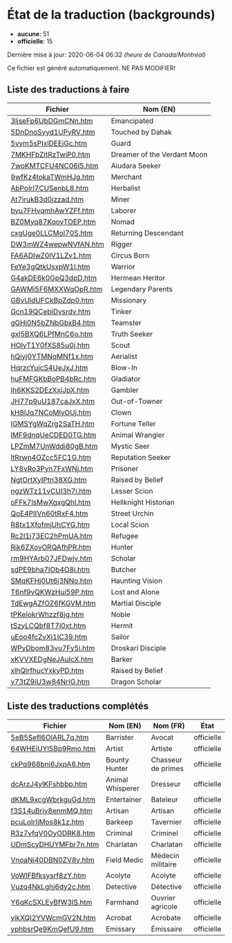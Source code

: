 # État de la traduction (backgrounds)

 * **aucune**: 51
 * **officielle**: 15


Dernière mise à jour: 2020-06-04 06:32 *(heure de Canada/Montréal)*

Ce fichier est généré automatiquement. NE PAS MODIFIER!
## Liste des traductions à faire

| Fichier   | Nom (EN)    |
|-----------|-------------|
|[3ljseFp6UbDGmCNn.htm](backgrounds/3ljseFp6UbDGmCNn.htm)|Emancipated|
|[5DnDnoSyyd1UPyRV.htm](backgrounds/5DnDnoSyyd1UPyRV.htm)|Touched by Dahak|
|[5vym5sPIxlDEEjGc.htm](backgrounds/5vym5sPIxlDEEjGc.htm)|Guard|
|[7MKHFbZitRzTwiP0.htm](backgrounds/7MKHFbZitRzTwiP0.htm)|Dreamer of the Verdant Moon|
|[7woKMTCFU4NC06l5.htm](backgrounds/7woKMTCFU4NC06l5.htm)|Aiudara Seeker|
|[9wfKz4tokaTWmHJg.htm](backgrounds/9wfKz4tokaTWmHJg.htm)|Merchant|
|[AbPoIrl7CUSenbL8.htm](backgrounds/AbPoIrl7CUSenbL8.htm)|Herbalist|
|[At7irukB3d0jzzad.htm](backgrounds/At7irukB3d0jzzad.htm)|Miner|
|[byu7FHvqmhAwYZFf.htm](backgrounds/byu7FHvqmhAwYZFf.htm)|Laborer|
|[BZ0Myq87KqoyTOEP.htm](backgrounds/BZ0Myq87KqoyTOEP.htm)|Nomad|
|[cxgUge0LLCMoI70S.htm](backgrounds/cxgUge0LLCMoI70S.htm)|Returning Descendant|
|[DW3mWZ4wepwNVfAN.htm](backgrounds/DW3mWZ4wepwNVfAN.htm)|Rigger|
|[FA6ADIwZ0IV1LZv1.htm](backgrounds/FA6ADIwZ0IV1LZv1.htm)|Circus Born|
|[FeYe3gQtkUsxpW1I.htm](backgrounds/FeYe3gQtkUsxpW1I.htm)|Warrior|
|[G4akDE6k0GpQ3dpD.htm](backgrounds/G4akDE6k0GpQ3dpD.htm)|Hermean Heritor|
|[GAWMi5F6MXXWqOpR.htm](backgrounds/GAWMi5F6MXXWqOpR.htm)|Legendary Parents|
|[GBvUIdUFCkBpZdp0.htm](backgrounds/GBvUIdUFCkBpZdp0.htm)|Missionary|
|[Gcn19QCeblDvsrdv.htm](backgrounds/Gcn19QCeblDvsrdv.htm)|Tinker|
|[gGHi0N5bZNbGbxB4.htm](backgrounds/gGHi0N5bZNbGbxB4.htm)|Teamster|
|[gxl5BXQ6LPfMnC6o.htm](backgrounds/gxl5BXQ6LPfMnC6o.htm)|Truth Seeker|
|[HOlyT1Y0fXS85u0j.htm](backgrounds/HOlyT1Y0fXS85u0j.htm)|Scout|
|[hQiyj0YTMNqMNf1x.htm](backgrounds/hQiyj0YTMNqMNf1x.htm)|Aerialist|
|[HqrzcYujcS4UeJxJ.htm](backgrounds/HqrzcYujcS4UeJxJ.htm)|Blow-In|
|[huFMFGKbBoPB4bRc.htm](backgrounds/huFMFGKbBoPB4bRc.htm)|Gladiator|
|[Ih6KKS2DEzXxiJpX.htm](backgrounds/Ih6KKS2DEzXxiJpX.htm)|Gambler|
|[JH77p9uU187caJxX.htm](backgrounds/JH77p9uU187caJxX.htm)|Out-of-Towner|
|[kH8lJq7NCoMlyOUj.htm](backgrounds/kH8lJq7NCoMlyOUj.htm)|Clown|
|[lGMSYgWqZrg2SaTH.htm](backgrounds/lGMSYgWqZrg2SaTH.htm)|Fortune Teller|
|[lMF9dnqUeCDED0TG.htm](backgrounds/lMF9dnqUeCDED0TG.htm)|Animal Wrangler|
|[LPZmM7UnWddi80gB.htm](backgrounds/LPZmM7UnWddi80gB.htm)|Mystic Seer|
|[ltRrwn4OZcc5FC1G.htm](backgrounds/ltRrwn4OZcc5FC1G.htm)|Reputation Seeker|
|[LY8vRo3Pyn7FxWNj.htm](backgrounds/LY8vRo3Pyn7FxWNj.htm)|Prisoner|
|[NgtOrtXyIPtn38XG.htm](backgrounds/NgtOrtXyIPtn38XG.htm)|Raised by Belief|
|[ngzWTz11vCUI3h7i.htm](backgrounds/ngzWTz11vCUI3h7i.htm)|Lesser Scion|
|[oFFk7lsMwXgxgQhI.htm](backgrounds/oFFk7lsMwXgxgQhI.htm)|Hellknight Historian|
|[QoE4PIIVn60tRxF4.htm](backgrounds/QoE4PIIVn60tRxF4.htm)|Street Urchin|
|[R8tx1XfofmjUhCYG.htm](backgrounds/R8tx1XfofmjUhCYG.htm)|Local Scion|
|[Rc2l1j73EC2hPmUA.htm](backgrounds/Rc2l1j73EC2hPmUA.htm)|Refugee|
|[Rik6ZXovORQAfhPR.htm](backgrounds/Rik6ZXovORQAfhPR.htm)|Hunter|
|[rm9HYArb07JFDwjv.htm](backgrounds/rm9HYArb07JFDwjv.htm)|Scholar|
|[sdPE9bha7IOb4O8i.htm](backgrounds/sdPE9bha7IOb4O8i.htm)|Butcher|
|[SMqKFHj0Ut6j3NNo.htm](backgrounds/SMqKFHj0Ut6j3NNo.htm)|Haunting Vision|
|[T6nf9vQKWzHui59P.htm](backgrounds/T6nf9vQKWzHui59P.htm)|Lost and Alone|
|[TdEwgAZfOZ6fKGVM.htm](backgrounds/TdEwgAZfOZ6fKGVM.htm)|Martial Disciple|
|[tPKeIokrWhzzf8jg.htm](backgrounds/tPKeIokrWhzzf8jg.htm)|Noble|
|[tSzyLCQbf8T7l0xt.htm](backgrounds/tSzyLCQbf8T7l0xt.htm)|Hermit|
|[uEoo4fcZvXj1IC39.htm](backgrounds/uEoo4fcZvXj1IC39.htm)|Sailor|
|[WPyDbom83vu7Fy5i.htm](backgrounds/WPyDbom83vu7Fy5i.htm)|Droskari Disciple|
|[xKVVXEDgNeJAuIcX.htm](backgrounds/xKVVXEDgNeJAuIcX.htm)|Barker|
|[xlhQlrfhucYxkyPD.htm](backgrounds/xlhQlrfhucYxkyPD.htm)|Raised by Belief|
|[y73tZ9iU3w84NrIG.htm](backgrounds/y73tZ9iU3w84NrIG.htm)|Dragon Scholar|

## Liste des traductions complétés

| Fichier   | Nom (EN)    | Nom (FR)    | État |
|-----------|-------------|-------------|:----:|
|[5eB5SefI6OlARL7q.htm](backgrounds/5eB5SefI6OlARL7q.htm)|Barrister|Avocat|officielle|
|[64WHEiUYl5Bp9Rmo.htm](backgrounds/64WHEiUYl5Bp9Rmo.htm)|Artist|Artiste|officielle|
|[ckPq968bni6JxpA6.htm](backgrounds/ckPq968bni6JxpA6.htm)|Bounty Hunter|Chasseur de primes|officielle|
|[dcArzJ4ylKFshbbp.htm](backgrounds/dcArzJ4ylKFshbbp.htm)|Animal Whisperer|Dresseur|officielle|
|[dKML9xcgWbrkguGd.htm](backgrounds/dKML9xcgWbrkguGd.htm)|Entertainer|Bateleur|officielle|
|[f3S14uBriv8enmMQ.htm](backgrounds/f3S14uBriv8enmMQ.htm)|Artisan|Artisan|officielle|
|[pcuLoIrIjMos8k1z.htm](backgrounds/pcuLoIrIjMos8k1z.htm)|Barkeep|Tavernier|officielle|
|[R3z7yfqV0OyODRK8.htm](backgrounds/R3z7yfqV0OyODRK8.htm)|Criminal|Criminel|officielle|
|[UDmScyDHUYMFbr7n.htm](backgrounds/UDmScyDHUYMFbr7n.htm)|Charlatan|Charlatan|officielle|
|[VnoaNi40DBN0ZV8y.htm](backgrounds/VnoaNi40DBN0ZV8y.htm)|Field Medic|Médecin militaire|officielle|
|[VoWlFBfksysrf8zY.htm](backgrounds/VoWlFBfksysrf8zY.htm)|Acolyte|Acolyte|officielle|
|[Vuzq4NkLghj6dy2c.htm](backgrounds/Vuzq4NkLghj6dy2c.htm)|Detective|Détective|officielle|
|[Y6qKcSXLEyBfW3lS.htm](backgrounds/Y6qKcSXLEyBfW3lS.htm)|Farmhand|Ouvrier agricole|officielle|
|[yikXQI2YVWcmGV2N.htm](backgrounds/yikXQI2YVWcmGV2N.htm)|Acrobat|Acrobate|officielle|
|[yphbsrQe9KmQefU9.htm](backgrounds/yphbsrQe9KmQefU9.htm)|Emissary|Émissaire|officielle|
